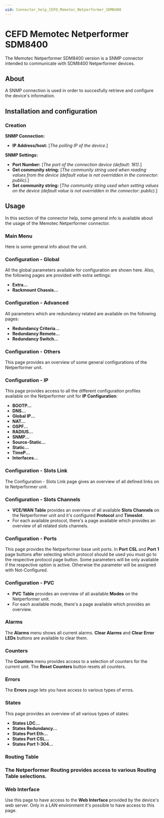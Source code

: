 ```yaml
---
uid: Connector_help_CEFD_Memotec_Netperformer_SDM8400
---
```


# CEFD Memotec Netperformer SDM8400

The Memotec Netperformer SDM8400 version is a SNMP connector intended to communicate with SDM8400 Netperformer devices.

## About

A SNMP connection is used in order to succesfully retrieve and configure the device's information.

## Installation and configuration

### Creation

**SNMP Connection:**

- **IP Address/host:** \[*The polling IP of the device.*\]

**SNMP Settings:**

- **Port Number:** \[*The port of the connection device (default: 161).*\]
- **Get community string:** \[*The community string used when reading values from the device (default value is not overridden in the connector: public).*\]
- **Set community string:** \[*The community string used when setting values on the device (*default value is not overridden in the connector: public*).*\]

## Usage

In this section of the connector help, some general info is available about the usage of the Memotec Netperformer connector.

### Main Menu

Here is some general info about the unit.

### Configuration - Global

All the global parameters available for configuration are shown here. Also, the following pages are provided with extra settings:

- **Extra...**
- **Rackmount Chassis...**

### Configuration - Advanced

All parameters which are redundancy related are available on the following pages:

- **Redundancy Criteria...**
- **Redundancy Remote...**
- **Redundancy Switch...**

### Configuration - Others

This page provides an overview of some general configurations of the Netperformer unit.

### Configuration - IP

This page provides access to all the different configuration profiles available on the Netperformer unit for **IP Configuration**:

- **BOOTP...**
- **DNS...**
- **Global IP...**
- **NAT...**
- **OSPF...**
- **RADIUS...**
- **SNMP...**
- **Source-Static...**
- **Static...**
- **TimeP...**
- **Interfaces...**

### Configuration - Slots Link

The Configuration - Slots Link page gives an overview of all defined links on te Netperformer unit.

### Configuration - Slots Channels

- **VCE/WAN Table** provides an overview of all available **Slots Channels** on the Netperformer unit and it's configured **Protocol** and **Timeslot**.
- For each available protocol, there's a page available which provides an overview of all related slots channels.

### Configuration - Ports

This page provides the Netperformer base unit ports. In **Port** **CSL** and **Port** **1** page buttons after selecting which protocol should be used you must go to the respective protocol page button. Some parameters will be only available if the respective option is active. Otherwise the parameter will be assigned with Not-Configured.

### Configuration - PVC

- **PVC** **Table** provides an overview of all available **Modes** on the Netperformer unit.
- For each available mode, there's a page available which provides an overview.

### Alarms

The **Alarms** menu shows all current alarms. **Clear Alarms** and **Clear Error LEDs** buttons are available to clear them.

### Counters

The **Counters** menu provides access to a selection of counters for the current unit. The **Reset Counters** button resets all counters.

### Errors

The **Errors** page lets you have access to various types of erros.

### States

This page provides an overview of all various types of states:

- **States LDC...**
- **States Redundancy...**
- **States Port Eth...**
- **States Port CSL...**
- **States Port 1-304...**

### Routing Table

### The Netperformer Routing provides access to various Routing Table selections.



### Web Interface

Use this page to have access to the **Web Interface** provided by the device's web server. Only in a LAN environment it's possible to have access to this page.

